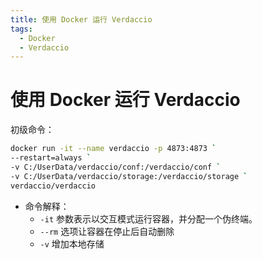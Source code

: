 ```yaml
---
title: 使用 Docker 运行 Verdaccio
tags:
  - Docker
  - Verdaccio
---
```


# 使用 Docker 运行 Verdaccio

初级命令：
```bash
docker run -it --name verdaccio -p 4873:4873 `
--restart=always `
-v C:/UserData/verdaccio/conf:/verdaccio/conf `
-v C:/UserData/verdaccio/storage:/verdaccio/storage `
verdaccio/verdaccio
```

+ 命令解释：
    + `-it` 参数表示以交互模式运行容器，并分配一个伪终端。
    + `--rm` 选项让容器在停止后自动删除
    + `-v` 增加本地存储
